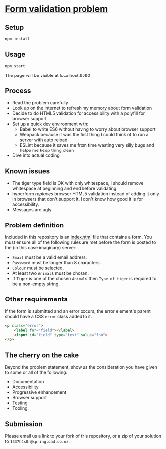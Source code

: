 # [Form validation problem](https://springload.github.io/form-validation-problem/)

## Setup

```sh
npm install
```

## Usage

```sh
npm start
```

The page will be visible at localhost:8080

## Process

* Read the problem carefully
* Look up on the internet to refresh my memory about form validation
* Decide to do HTML5 validation for accessibility with a polyfill for browser support
* Set up a quick dev environment with:
    * Babel to write ES6 without having to worry about browser support
    * Webpack because it was the first thing I could think of to run a server with auto reload
    * ESLint because it saves me from time wasting very silly bugs and helps me keep thing clean
* Dive into actual coding

## Known issues

* The tiger type field is OK with only whitespace, I should remove whitespace at beginning and end before validating.
* hyperform *replaces* browser HTML5 validation instead of adding it only in browsers that don't support it. I don't know how good it is for accessibility.
* Messages are ugly.

## Problem definition

Included in this repository is an [index.html](index.html) file that contains a form. You must ensure all of the following rules are met before the form is posted to the (in this case imaginary) server:

* `Email` must be a valid email address.
* `Password` must be longer than 8 characters.
* `Colour` must be selected.
* At least two `Animal`s must be chosen.
* If `Tiger` is one of the chosen `Animal`s then `Type of tiger` is required to be a non-empty string.

## Other requirements

If the form is submitted and an error occurs, the error element's parent should have a CSS `error` class added to it.

```html
<p class="error">
    <label for="field"></label>
    <input id="field" type="text" value="foo">
</p>
```

## The cherry on the cake

Beyond the problem statement, show us the consideration you have given to some or all of the following:

- Documentation
- Accessibility
- Progressive enhancement
- Browser support
- Testing
- Tooling

## Submission

Please email us a link to your fork of this repository, or a zip of your solution to `1337h4x0r@springload.co.nz`.
